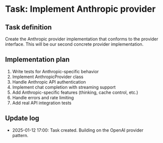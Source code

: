 # Task: Implement Anthropic provider

## Task definition
Create the Anthropic provider implementation that conforms to the provider interface. This will be our second concrete provider implementation.

## Implementation plan
1. Write tests for Anthropic-specific behavior
2. Implement AnthropicProvider class
3. Handle Anthropic API authentication
4. Implement chat completion with streaming support
5. Add Anthropic-specific features (thinking, cache control, etc.)
6. Handle errors and rate limiting
7. Add real API integration tests

## Update log
- 2025-01-12 17:00: Task created. Building on the OpenAI provider pattern.